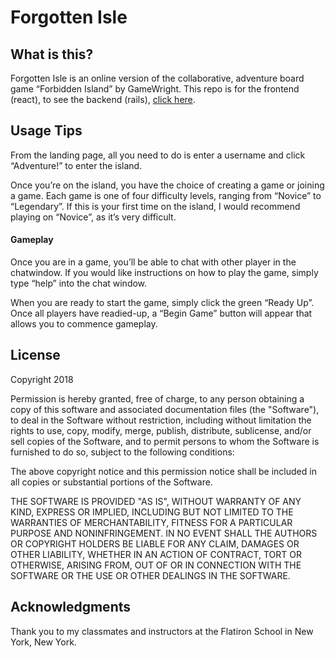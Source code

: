 # Forgotten Isle

## What is this?

Forgotten Isle is an online version of the collaborative, adventure board game “Forbidden Island” by GameWright. This repo is for the frontend (react), to see the backend (rails), [click here](https://github.com/matt-mcalister/forgotten-isle-backend).

## Usage Tips

From the landing page, all you need to do is enter a username and click “Adventure!” to enter the island.

Once you’re on the island, you have the choice of creating a game or joining a game. Each game is one of four difficulty levels, ranging from “Novice” to “Legendary”. If this is your first time on the island, I would recommend playing on “Novice”, as it’s very difficult.

#### Gameplay

Once you are in a game, you’ll be able to chat with other player in the chatwindow. If you would like instructions on how to play the game, simply type “help” into the chat window.

When you are ready to start the game, simply click the green “Ready Up”. Once all players have readied-up, a “Begin Game” button will appear that allows you to commence gameplay.

## License

Copyright 2018

Permission is hereby granted, free of charge, to any person obtaining a copy of this software and associated documentation files (the "Software"), to deal in the Software without restriction, including without limitation the rights to use, copy, modify, merge, publish, distribute, sublicense, and/or sell copies of the Software, and to permit persons to whom the Software is furnished to do so, subject to the following conditions:

The above copyright notice and this permission notice shall be included in all copies or substantial portions of the Software.

THE SOFTWARE IS PROVIDED "AS IS", WITHOUT WARRANTY OF ANY KIND, EXPRESS OR IMPLIED, INCLUDING BUT NOT LIMITED TO THE WARRANTIES OF MERCHANTABILITY, FITNESS FOR A PARTICULAR PURPOSE AND NONINFRINGEMENT. IN NO EVENT SHALL THE AUTHORS OR COPYRIGHT HOLDERS BE LIABLE FOR ANY CLAIM, DAMAGES OR OTHER LIABILITY, WHETHER IN AN ACTION OF CONTRACT, TORT OR OTHERWISE, ARISING FROM, OUT OF OR IN CONNECTION WITH THE SOFTWARE OR THE USE OR OTHER DEALINGS IN THE SOFTWARE.

## Acknowledgments

Thank you to my classmates and instructors at the Flatiron School in New York, New York.
